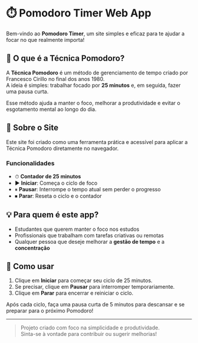 # ⏱️ Pomodoro Timer Web App

Bem-vindo ao **Pomodoro Timer**, um site simples e eficaz para te ajudar a focar no que realmente importa!

## 🧠 O que é a Técnica Pomodoro?

A **Técnica Pomodoro** é um método de gerenciamento de tempo criado por Francesco Cirillo no final dos anos 1980.  
A ideia é simples: trabalhar focado por **25 minutos** e, em seguida, fazer uma pausa curta.

Esse método ajuda a manter o foco, melhorar a produtividade e evitar o esgotamento mental ao longo do dia.

## 🎯 Sobre o Site

Este site foi criado como uma ferramenta prática e acessível para aplicar a Técnica Pomodoro diretamente no navegador.

### Funcionalidades

- ⏱ **Contador de 25 minutos**
- ▶️ **Iniciar**: Começa o ciclo de foco
- ⏸ **Pausar**: Interrompe o tempo atual sem perder o progresso
- ⏹ **Parar**: Reseta o ciclo e o contador

## 💡 Para quem é este app?

- Estudantes que querem manter o foco nos estudos
- Profissionais que trabalham com tarefas criativas ou remotas
- Qualquer pessoa que deseje melhorar a **gestão de tempo** e a **concentração**

## 🚀 Como usar

1. Clique em **Iniciar** para começar seu ciclo de 25 minutos.
2. Se precisar, clique em **Pausar** para interromper temporariamente.
3. Clique em **Parar** para encerrar e reiniciar o ciclo.

Após cada ciclo, faça uma pausa curta de 5 minutos para descansar e se preparar para o próximo Pomodoro!

---

> Projeto criado com foco na simplicidade e produtividade.  
> Sinta-se à vontade para contribuir ou sugerir melhorias!
